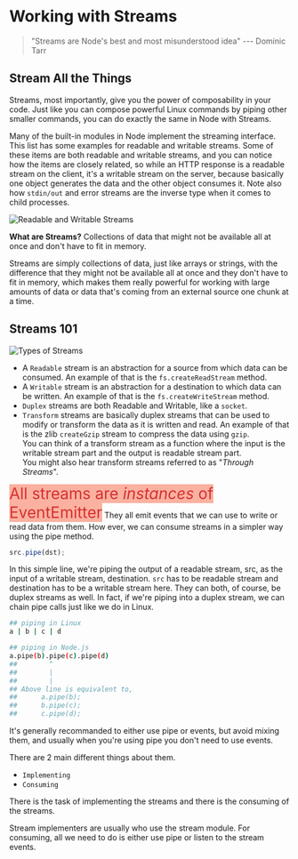 # Working with Streams

> "Streams are Node's best and most misunderstood idea" --- Dominic Tarr

## Stream All the Things
Streams, most importantly, give you the power of composability in your code. Just like you can compose powerful Linux commands by piping other smaller commands, you can do exactly the same in Node with Streams.

Many of the built-in modules in Node implement the streaming interface. This list has some examples for readable and writable streams. Some of these items are both readable and writable streams, and you can notice how the items are closely related, so while an HTTP response is a readable stream on the client, it's a writable stream on the server, because basically one object generates the data and the other object consumes it. Note also how `stdin/out` and error streams are the inverse type when it comes to child processes.

![Readable and Writable Streams](https://user-images.githubusercontent.com/8571179/60153006-a4948a00-9804-11e9-8991-a1cd89453e5b.png)


**What are Streams?**
Collections of data that might not be available all at once and don't have to fit in memory.

Streams are simply collections of data, just like arrays or strings, with the difference that they might not be available all at once and they don't have to fit in memory, which makes them really powerful for working with large amounts of data or data that's coming from an external source one chunk at a time.


## Streams 101

![Types of Streams](https://user-images.githubusercontent.com/8571179/60153760-1077f200-9807-11e9-8a59-2e2cca1f420c.png)

- A `Readable` stream is an abstraction for a source from which data can be consumed. An example of that is the `fs.createReadStream` method.
- A `Writable` stream is an abstraction for a destination to which data can be written. An example of that is the `fs.createWriteStream` method.
- `Duplex` streams are both Readable and Writable, like a `socket`.
- `Transform` streams are basically duplex streams that can be used to modify or transform the data as it is written and read. An example of that is the zlib `createGzip` stream to compress the data using `gzip`. </br>You can think of a transform stream as a function where the input is the writable stream part and the output is readable stream part. </br>You might also hear transform streams referred to as "*Through Streams*".

<span style="color: #d63031; background-color: #fab1a0;font-size: 2em;">All streams are *instances* of EventEmitter</span>
They all emit events that we can use to write or read data from them.
How ever, we can consume streams in a simpler way using the pipe method.
```javascript
src.pipe(dst);
```

In this simple line, we're piping the output of a readable stream, src, as the input of a writable stream, destination.
`src` has to be readable stream and destination has to be a writable stream here. They can both, of course, be duplex streams as well. In fact, if we're piping into a duplex stream, we can chain pipe calls just like we do in Linux.
```bash
## piping in Linux
a | b | c | d

## piping in Node.js
a.pipe(b).pipe(c).pipe(d)
##        ^
##        |
##        |
## Above line is equivalent to,
##      a.pipe(b);
##      b.pipe(c);
##      c.pipe(d);
```
It's generally recommanded to either use pipe or events, but avoid mixing them, and usually when you're using pipe you don't need to use events.

There are 2 main different things about them.
- `Implementing`
- `Consuming`

There is the task of implementing the streams and there is the consuming of the streams.

Stream implementers are usually who use the stream module.
For consuming, all we need to do is either use pipe or listen to the stream events.
